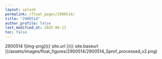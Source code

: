 ```yaml
---
layout: splash
permalink: /float_pages/2900514/
title: "2900514"
author_profile: false
last_modified_at: 2025-06-13
toc: false
---
```

 
2900514
![img-png]({{ site.url }}{{ site.baseurl }}/assets/images/float_figures/2900514/2900514_Sprof_processed_v2.png)